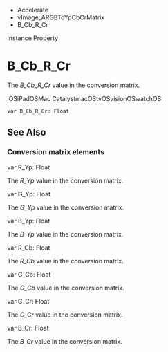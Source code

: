 

- Accelerate
- vImage_ARGBToYpCbCrMatrix
-  B_Cb_R_Cr 

Instance Property

# B_Cb_R_Cr

The *B_Cb_R_Cr* value in the conversion matrix.

iOSiPadOSMac CatalystmacOStvOSvisionOSwatchOS

``` source
var B_Cb_R_Cr: Float
```

## See Also

### Conversion matrix elements

var R_Yp: Float

The *R_Yp* value in the conversion matrix.

var G_Yp: Float

The *G_Yp* value in the conversion matrix.

var B_Yp: Float

The *B_Yp* value in the conversion matrix.

var R_Cb: Float

The *R_Cb* value in the conversion matrix.

var G_Cb: Float

The *G_Cb* value in the conversion matrix.

var G_Cr: Float

The *G_Cr* value in the conversion matrix.

var B_Cr: Float

The *B_Cr* value in the conversion matrix.

